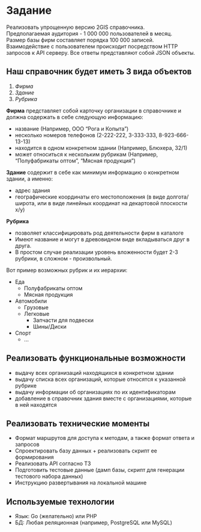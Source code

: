 # Задание

Реализовать упрощенную версию 2GIS справочника.  
Предполагаемая аудитория - 1 000 000 пользователей в месяц.  
Размер базы фирм составляет порядка 100 000 записей.
Взаимодействие с пользователем происходит посредством HTTP запросов к API серверу.
Все ответы представляют собой JSON объекты.

## Наш справочник будет иметь 3 вида объектов  
1) *Фирма*
2) *Здание*
3) *Рубрика*
    
**Фирма** представляет собой карточку организации в справочнике и должна содержать в себе следующую информацию:
- название (Например, ООО “Рога и Копыта”)
- несколько номеров телефонов (2-222-222, 3-333-333, 8-923-666-13-13)
- находится в одном  конкретном здании (Например, Блюхера, 32/1)
- может относиться к нескольким рубрикам (Например, “Полуфабрикаты оптом”, “Мясная продукция”)

**Здание** содержит в себе как минимум информацию о конкретном здании, а именно:
- адрес здания
- географические координаты его местоположения (в виде долгота/широта, или в виде линейных координат на декартовой плоскости x/y)

**Рубрика**
- позволяет классифицировать род деятельности фирм в каталоге
- Имеют название и могут в древовидном виде вкладываться друг в друга. 
- В простом случае реализации уровень вложенности будет 2-3 рубрики, в сложном - произвольный.
  
Вот пример возможных рубрик и их иерархии:
- Еда
    - Полуфабрикаты оптом
    - Мясная продукция
- Автомобили
    - Грузовые
    - Легковые
        - Запчасти для подвески
        - Шины/Диски
- Спорт
    - ...

## Реализовать функциональные возможности
- выдачу всех организаций находящихся в конкретном здании
- выдачу списка всех организаций, которые относятся к указанной рубрике
- выдачу информации об организациях по их идентификаторам
- добавление в справочник здания вместе с организациями, которые в ней находятся

## Реализовать технические моменты
- Формат маршрутов для доступа к методам, а также формат ответа и запросов
- Спроектировать базу данных + реализовать скрипт ее формирования
- Реализовать API согласно ТЗ
- Подготовить тестовые данные (дамп базы, скрипт для генерации тестового набора данных)
- Инструкцию развертывания на локальной машине

## Используемые технологии
- Язык:  Go (желательно) или PHP
- БД: Любая реляционная (например, PostgreSQL или MySQL)